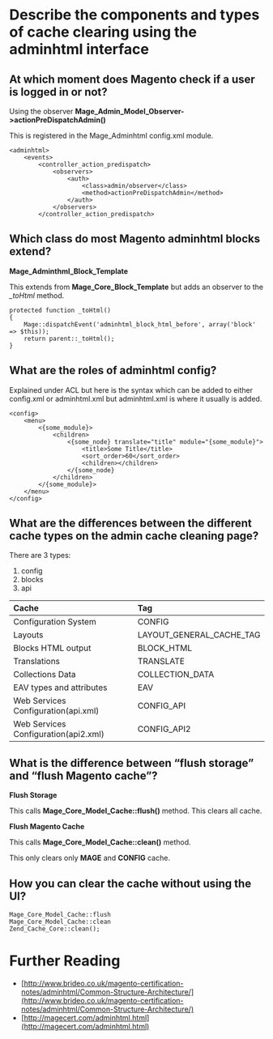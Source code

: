 # Describe the components and types of cache clearing using the adminhtml interface


## At which moment does Magento check if a user is logged in or not?

Using the observer **Mage_Admin_Model_Observer->actionPreDispatchAdmin()**

This is registered in the Mage_Adminhtml config.xml module.


    <adminhtml>
        <events>
            <controller_action_predispatch>
                <observers>
                    <auth>
                        <class>admin/observer</class>
                        <method>actionPreDispatchAdmin</method>
                    </auth>
                </observers>
            </controller_action_predispatch>


## Which class do most Magento adminhtml blocks extend?

**Mage_Adminthml_Block_Template**

This extends from **Mage_Core_Block_Template** but adds an observer to the *_toHtml* method.


    protected function _toHtml()
    {
        Mage::dispatchEvent('adminhtml_block_html_before', array('block' => $this));
        return parent::_toHtml();
    }


## What are the roles of adminhtml config?

Explained under ACL but here is the syntax which can be added to either config.xml or adminhtml.xml but adminhtml.xml is where it usually is added.

    <config>
        <menu>
            <{some_module}>
                <children>
                    <{some_node} translate="title" module="{some_module}">
                        <title>Some Title</title>
                        <sort_order>60</sort_order>
                        <children></children>
                    </{some_node}
                </children>
            </{some_module}>
        </menu>
    </config>

## What are the differences between the different cache types on the admin cache cleaning page?

There are 3 types:

1. config
2. blocks
3. api

| Cache     | Tag |
| :------------- | :------------- |
| Configuration	System       | CONFIG       |
| Layouts       | LAYOUT_GENERAL_CACHE_TAG       |
| Blocks HTML output       | BLOCK_HTML       |
| Translations       | TRANSLATE       |
| Collections Data      | COLLECTION_DATA       |
| EAV types and attributes      | EAV       |
| Web Services Configuration(api.xml)      | CONFIG_API       |
| Web Services Configuration(api2.xml)      | CONFIG_API2       |




## What is the difference between “flush storage” and “flush Magento cache”?

**Flush Storage**

This calls **Mage_Core_Model_Cache::flush()** method.
This clears all cache.

**Flush Magento Cache**

This calls **Mage_Core_Model_Cache::clean()** method.

This only clears only **MAGE** and **CONFIG** cache.

## How you can clear the cache without using the UI?

    Mage_Core_Model_Cache::flush
    Mage_Core_Model_Cache::clean
    Zend_Cache_Core::clean();

# Further Reading

- [http://www.brideo.co.uk/magento-certification-notes/adminhtml/Common-Structure-Architecture/](http://www.brideo.co.uk/magento-certification-notes/adminhtml/Common-Structure-Architecture/)
- [http://magecert.com/adminhtml.html](http://magecert.com/adminhtml.html)

